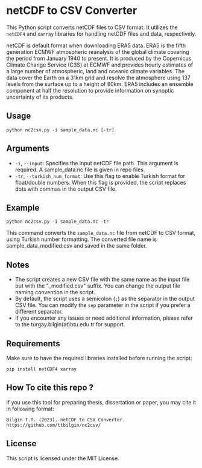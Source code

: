 netCDF to CSV Converter
=======================

This Python script converts netCDF files to CSV format. It utilizes the `netCDF4` and `xarray` libraries for handling netCDF files and data, respectively.

netCDF is default format when downloading ERA5 data. ERA5 is the fifth generation ECMWF atmospheric reanalysis of the global climate covering the period from January 1940 to present. It is produced by the Copernicus Climate Change Service (C3S) at ECMWF and provides hourly estimates of a large number of atmospheric, land and oceanic climate variables. The data cover the Earth on a 31km grid and resolve the atmosphere using 137 levels from the surface up to a height of 80km. ERA5 includes an ensemble component at half the resolution to provide information on synoptic uncertainty of its products.

Usage
-----

    python nc2csv.py -i sample_data.nc [-tr]

Arguments
---------

*   `-i`, `--input`: Specifies the input netCDF file path. This argument is required. A sample_data.nc file is given in repo files.
*   `-tr`, `--turkish_num_format`: Use this flag to enable Turkish format for float/double numbers. When this flag is provided, the script replaces dots with commas in the output CSV file.

Example
-------

    python nc2csv.py -i sample_data.nc -tr

This command converts the `sample_data.nc` file from netCDF to CSV format, using Turkish number formatting. The converted file name is sample_data_modified.csv and saved in the same folder.

Notes
-----

*   The script creates a new CSV file with the same name as the input file but with the "_modified.csv" suffix. You can change the output file naming convention in the script.
*   By default, the script uses a semicolon (`;`) as the separator in the output CSV file. You can modify the `sep` parameter in the script if you prefer a different separator.
*   If you encounter any issues or need additional information, please refer to the turgay.bilgin(at)btu.edu.tr for support.

Requirements
------------

Make sure to have the required libraries installed before running the script:

    pip install netCDF4 xarray

How To cite this repo ?
------------

If you use this tool for preparing thesis, dissertation or paper, you may cite it in following format:

    Bilgin T.T. (2023). netCDF to CSV Converter. https://github.com/ttbilgin/nc2csv/


License
-------

This script is licensed under the MIT License.
